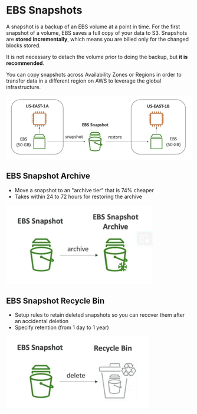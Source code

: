 # EBS Snapshots

A snapshot is a backup of an EBS volume at a point in time. For the first snapshot of a volume, EBS saves a full copy of your data to S3. Snapshots are **stored incrementally**, which means you are billed only for the changed blocks stored.

It is not necessary to detach the volume prior to doing the backup, but **it is recommended**.

You can copy snapshots across Availability Zones or Regions in order to transfer data in a different region on AWS to leverage the global infrastructure.

![EBS Snapshot](../../images/ec2_storage/ebs_snapshot.png)

## EBS Snapshot Archive

- Move a snapshot to an "archive tier" that is 74% cheaper
- Takes within 24 to 72 hours for restoring the archive

![EBS Snapshot Archive](../../images/ec2_storage/ebs_snapshot_archive.png)

## EBS Snapshot Recycle Bin

- Setup rules to retain deleted snapshots so you can recover them after an accidental deletion
- Specify retention (from 1 day to 1 year)

![EBS Snapshots Recycle Bin](../../images/ec2_storage/ebs_snapshot_recycle_bin.png)